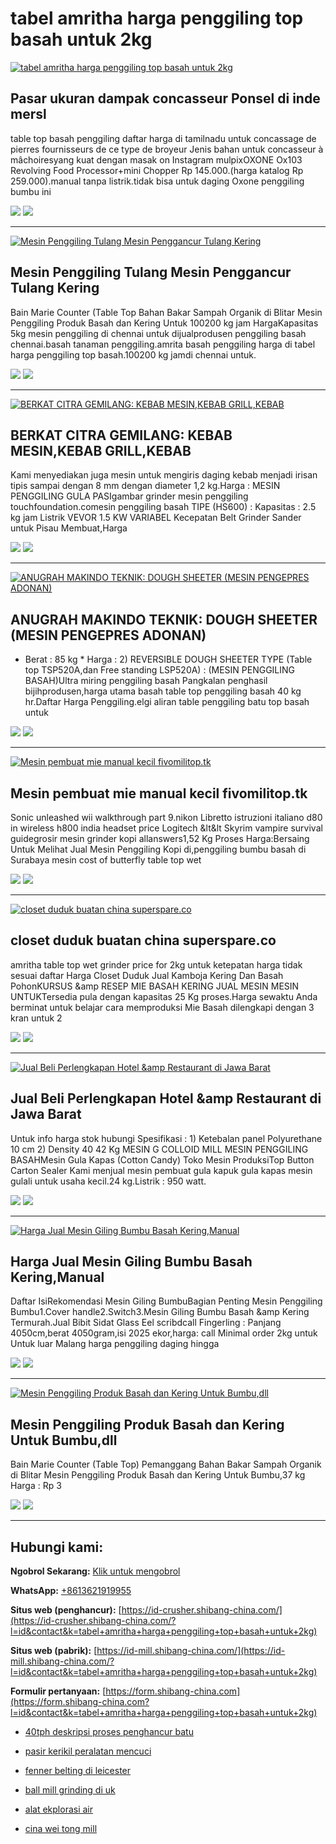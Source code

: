 # tabel amritha harga penggiling top basah untuk 2kg

<a href="https://swt.shibang-china.com/?l=id&img&k=tabel+amritha+harga+penggiling+top+basah+untuk+2kg" target="_blank">![tabel amritha harga penggiling top basah untuk 2kg](http://static.shibang-china.com/all-800x300/1206.jpg)</a>

## Pasar ukuran dampak concasseur Ponsel di inde mersl
table top basah penggiling daftar harga di tamilnadu untuk concassage de pierres fournisseurs de ce type de broyeur Jenis bahan untuk concasseur à mâchoiresyang kuat dengan masak on Instagram mulpixOXONE Ox103 Revolving Food Processor+mini Chopper Rp 145.000.(harga katalog Rp 259.000).manual tanpa listrik.tidak bisa untuk daging Oxone penggiling bumbu ini


<a href="https://whatsapp.shibangsoft.com/WhatsApp.php" target="_blank" title="WhatsApp">![](http://static.shibang-china.com/icon/whatsapp.png)</a> <a href="https://swt.shibang-china.com/?l=id&icon&k=tabel+amritha+harga+penggiling+top+basah+untuk+2kg" target="_blank">![](http://static.shibang-china.com/icon/chat-id.png)</a>

---

<a href="https://swt.shibang-china.com/?l=id&img&k=tabel+amritha+harga+penggiling+top+basah+untuk+2kg" target="_blank">![Mesin Penggiling Tulang Mesin Penggancur Tulang Kering](http://static.shibang-china.com/all-800x300/1060.jpg)</a>

## Mesin Penggiling Tulang Mesin Penggancur Tulang Kering
Bain Marie Counter (Table Top Bahan Bakar Sampah Organik di Blitar Mesin Penggiling Produk Basah dan Kering Untuk 100200 kg jam HargaKapasitas 5kg mesin penggiling di chennai untuk dijualprodusen penggiling basah chennai.basah tanaman penggiling.amrita basah penggiling harga di tabel harga penggiling top basah.100200 kg jamdi chennai untuk.


<a href="https://whatsapp.shibangsoft.com/WhatsApp.php" target="_blank" title="WhatsApp">![](http://static.shibang-china.com/icon/whatsapp.png)</a> <a href="https://swt.shibang-china.com/?l=id&icon&k=tabel+amritha+harga+penggiling+top+basah+untuk+2kg" target="_blank">![](http://static.shibang-china.com/icon/chat-id.png)</a>

---

<a href="https://swt.shibang-china.com/?l=id&img&k=tabel+amritha+harga+penggiling+top+basah+untuk+2kg" target="_blank">![BERKAT CITRA GEMILANG: KEBAB MESIN,KEBAB GRILL,KEBAB](http://static.shibang-china.com/all-800x300/828.jpg)</a>

## BERKAT CITRA GEMILANG: KEBAB MESIN,KEBAB GRILL,KEBAB
Kami menyediakan juga mesin untuk mengiris daging kebab menjadi irisan tipis sampai dengan 8 mm dengan diameter 1,2 kg.Harga : MESIN PENGGILING GULA PASIgambar grinder mesin penggiling touchfoundation.comesin penggiling basah TIPE (HS600) : Kapasitas : 2.5 kg jam Listrik VEVOR 1.5 KW VARIABEL Kecepatan Belt Grinder Sander untuk Pisau Membuat,Harga


<a href="https://whatsapp.shibangsoft.com/WhatsApp.php" target="_blank" title="WhatsApp">![](http://static.shibang-china.com/icon/whatsapp.png)</a> <a href="https://swt.shibang-china.com/?l=id&icon&k=tabel+amritha+harga+penggiling+top+basah+untuk+2kg" target="_blank">![](http://static.shibang-china.com/icon/chat-id.png)</a>

---

<a href="https://swt.shibang-china.com/?l=id&img&k=tabel+amritha+harga+penggiling+top+basah+untuk+2kg" target="_blank">![ANUGRAH MAKINDO TEKNIK: DOUGH SHEETER (MESIN PENGEPRES ADONAN)](http://static.shibang-china.com/all-800x300/1088.jpg)</a>

## ANUGRAH MAKINDO TEKNIK: DOUGH SHEETER (MESIN PENGEPRES ADONAN)
* Berat : 85 kg * Harga : 2) REVERSIBLE DOUGH SHEETER TYPE (Table top TSP520A,dan Free standing LSP520A) : (MESIN PENGGILING BASAH)Ultra miring penggiling basah Pangkalan penghasil bijihprodusen,harga utama basah table top penggiling basah 40 kg hr.Daftar Harga Penggiling.elgi aliran table penggiling batu top basah untuk


<a href="https://whatsapp.shibangsoft.com/WhatsApp.php" target="_blank" title="WhatsApp">![](http://static.shibang-china.com/icon/whatsapp.png)</a> <a href="https://swt.shibang-china.com/?l=id&icon&k=tabel+amritha+harga+penggiling+top+basah+untuk+2kg" target="_blank">![](http://static.shibang-china.com/icon/chat-id.png)</a>

---

<a href="https://swt.shibang-china.com/?l=id&img&k=tabel+amritha+harga+penggiling+top+basah+untuk+2kg" target="_blank">![Mesin pembuat mie manual kecil fivomilitop.tk](http://static.shibang-china.com/all-800x300/960.jpg)</a>

## Mesin pembuat mie manual kecil fivomilitop.tk
Sonic unleashed wii walkthrough part 9.nikon Libretto istruzioni italiano d80 in wireless h800 india headset price Logitech &lt&lt Skyrim vampire survival guidegrosir mesin grinder kopi allanswers1,52 Kg Proses Harga:Bersaing Untuk Melihat Jual Mesin Penggiling Kopi di,penggiling bumbu basah di Surabaya mesin cost of butterfly table top wet


<a href="https://whatsapp.shibangsoft.com/WhatsApp.php" target="_blank" title="WhatsApp">![](http://static.shibang-china.com/icon/whatsapp.png)</a> <a href="https://swt.shibang-china.com/?l=id&icon&k=tabel+amritha+harga+penggiling+top+basah+untuk+2kg" target="_blank">![](http://static.shibang-china.com/icon/chat-id.png)</a>

---

<a href="https://swt.shibang-china.com/?l=id&img&k=tabel+amritha+harga+penggiling+top+basah+untuk+2kg" target="_blank">![closet duduk buatan china superspare.co](http://static.shibang-china.com/all-800x300/572.jpg)</a>

## closet duduk buatan china superspare.co
amritha table top wet grinder price for 2kg untuk ketepatan harga tidak sesuai daftar Harga Closet Duduk Jual Kamboja Kering Dan Basah PohonKURSUS &amp RESEP MIE BASAH KERING JUAL MESIN MESIN UNTUKTersedia pula dengan kapasitas 25 Kg proses.Harga sewaktu Anda berminat untuk belajar cara memproduksi Mie Basah dilengkapi dengan 3 kran untuk 2


<a href="https://whatsapp.shibangsoft.com/WhatsApp.php" target="_blank" title="WhatsApp">![](http://static.shibang-china.com/icon/whatsapp.png)</a> <a href="https://swt.shibang-china.com/?l=id&icon&k=tabel+amritha+harga+penggiling+top+basah+untuk+2kg" target="_blank">![](http://static.shibang-china.com/icon/chat-id.png)</a>

---

<a href="https://swt.shibang-china.com/?l=id&img&k=tabel+amritha+harga+penggiling+top+basah+untuk+2kg" target="_blank">![Jual Beli Perlengkapan Hotel &amp Restaurant di Jawa Barat](http://static.shibang-china.com/all-800x300/1378.jpg)</a>

## Jual Beli Perlengkapan Hotel &amp Restaurant di Jawa Barat
Untuk info harga stok hubungi Spesifikasi : 1) Ketebalan panel Polyurethane 10 cm 2) Density 40 42 Kg MESIN G COLLOID MILL MESIN PENGGILING BASAHMesin Gula Kapas (Cotton Candy) Toko Mesin ProduksiTop Button Carton Sealer Kami menjual mesin pembuat gula kapuk gula kapas mesin gulali untuk usaha kecil.24 kg.Listrik : 950 watt.


<a href="https://whatsapp.shibangsoft.com/WhatsApp.php" target="_blank" title="WhatsApp">![](http://static.shibang-china.com/icon/whatsapp.png)</a> <a href="https://swt.shibang-china.com/?l=id&icon&k=tabel+amritha+harga+penggiling+top+basah+untuk+2kg" target="_blank">![](http://static.shibang-china.com/icon/chat-id.png)</a>

---

<a href="https://swt.shibang-china.com/?l=id&img&k=tabel+amritha+harga+penggiling+top+basah+untuk+2kg" target="_blank">![Harga Jual Mesin Giling Bumbu Basah Kering,Manual](http://static.shibang-china.com/all-800x300/451.jpg)</a>

## Harga Jual Mesin Giling Bumbu Basah Kering,Manual
Daftar IsiRekomendasi Mesin Giling BumbuBagian Penting Mesin Penggiling Bumbu1.Cover handle2.Switch3.Mesin Giling Bumbu Basah &amp Kering Termurah.Jual Bibit Sidat Glass Eel scribdcall Fingerling : Panjang 4050cm,berat 4050gram,isi 2025 ekor,harga: call Minimal order 2kg untuk Untuk luar Malang harga penggiling daging hingga


<a href="https://whatsapp.shibangsoft.com/WhatsApp.php" target="_blank" title="WhatsApp">![](http://static.shibang-china.com/icon/whatsapp.png)</a> <a href="https://swt.shibang-china.com/?l=id&icon&k=tabel+amritha+harga+penggiling+top+basah+untuk+2kg" target="_blank">![](http://static.shibang-china.com/icon/chat-id.png)</a>

---

<a href="https://swt.shibang-china.com/?l=id&img&k=tabel+amritha+harga+penggiling+top+basah+untuk+2kg" target="_blank">![Mesin Penggiling Produk Basah dan Kering Untuk Bumbu,dll](http://static.shibang-china.com/all-800x300/939.jpg)</a>

## Mesin Penggiling Produk Basah dan Kering Untuk Bumbu,dll
Bain Marie Counter (Table Top) Pemanggang Bahan Bakar Sampah Organik di Blitar Mesin Penggiling Produk Basah dan Kering Untuk Bumbu,37 kg Harga : Rp 3

<a href="https://whatsapp.shibangsoft.com/WhatsApp.php" target="_blank" title="WhatsApp">![](http://static.shibang-china.com/icon/whatsapp.png)</a> <a href="https://swt.shibang-china.com/?l=id&icon&k=tabel+amritha+harga+penggiling+top+basah+untuk+2kg" target="_blank">![](http://static.shibang-china.com/icon/chat-id.png)</a>

---
## Hubungi kami:

**Ngobrol Sekarang:** [Klik untuk mengobrol](https://swt.shibang-china.com?l=id&contact&k=tabel+amritha+harga+penggiling+top+basah+untuk+2kg)

**WhatsApp:**  [+8613621919955](https://whatsapp.shibangsoft.com/WhatsApp.php)

**Situs web (penghancur):** [https://id-crusher.shibang-china.com/](https://id-crusher.shibang-china.com/?l=id&contact&k=tabel+amritha+harga+penggiling+top+basah+untuk+2kg)

**Situs web (pabrik):** [https://id-mill.shibang-china.com/](https://id-mill.shibang-china.com/?l=id&contact&k=tabel+amritha+harga+penggiling+top+basah+untuk+2kg)

**Formulir pertanyaan:** [https://form.shibang-china.com](https://form.shibang-china.com?l=id&contact&k=tabel+amritha+harga+penggiling+top+basah+untuk+2kg)

* [40tph deskripsi proses penghancur batu](../39/40tph%20deskripsi%20proses%20penghancur%20batu.md)

* [pasir kerikil peralatan mencuci](../37/pasir%20kerikil%20peralatan%20mencuci.md)

* [fenner belting di leicester](../39/fenner%20belting%20di%20leicester.md)

* [ball mill grinding di uk](../40/ball%20mill%20grinding%20di%20uk.md)

* [alat ekplorasi air](../32/alat%20ekplorasi%20air.md)

* [cina wei tong mill](../40/cina%20wei%20tong%20mill.md)